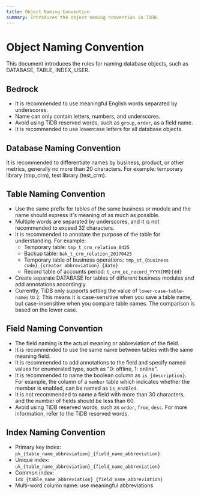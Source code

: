 ```yaml
---
title: Object Naming Convention
summary: Introduces the object naming convention in TiDB.
---
```


# Object Naming Convention

This document introduces the rules for naming database objects, such as DATABASE, TABLE, INDEX, USER.

## Bedrock

- It is recommended to use meaningful English words separated by underscores.
- Name can only contain letters, numbers, and underscores.
- Avoid using TiDB reserved words, such as `group`, `order`, as a field name.
- It is recommended to use lowercase letters for all database objects.

## Database Naming Convention

It is recommended to differentiate names by business, product, or other metrics, generally no more than 20 characters. For example: temporary library (tmp_crm), test library (test_crm).

## Table Naming Convention

- Use the same prefix for tables of the same business or module and the name should express it's meaning of as much as possible.
- Multiple words are separated by underscores, and it is not recommended to exceed 32 characters.
- It is recommended to annotate the purpose of the table for understanding. For example:
    - Temporary table: `tmp_t_crm_relation_0425`
    - Backup table: `bak_t_crm_relation_20170425`
    - Temporary table of business operations: `tmp_st_{business code}_{creator abbreviation}_{date}`
    - Record table of accounts period: `t_crm_ec_record_YYYY{MM}{dd}`
- Create separate DATABASE for tables of different business modules and add annotations accordingly.
- Currently, TiDB only supports setting the value of `lower-case-table-names` to `2`. This means it is case-sensitive when you save a table name, but case-insensitive when you compare table names. The comparison is based on the lower case.

## Field Naming Convention

- The field naming is the actual meaning or abbreviation of the field.
- It is recommended to use the same name between tables with the same meaning field.
- It is recommended to add annotations to the field and specify named values for enumerated type, such as "0: offline, 1: online".
- It is recommended to name the boolean column as `is_{description}`. For example, the column of a `member` table which indicates whether the member is enabled, can be named as `is_enabled`.
- It is not recommended to name a field with more than 30 characters, and the number of fields should be less than 60.
- Avoid using TiDB reserved words, such as `order`, `from`, `desc`. For more information, refer to the TiDB reserved words.

## Index Naming Convention

- Primary key index: `pk_{table_name_abbreviation}_{field_name_abbreviation}`
- Unique index: `uk_{table_name_abbreviation}_{field_name_abbreviation}`
- Common index: `idx_{table_name_abbreviation}_{field_name_abbreviation}`
- Multi-word column name: use meaningful abbreviations